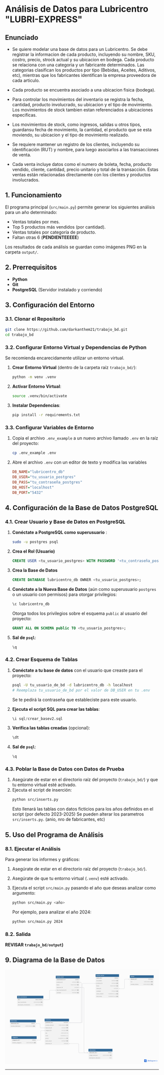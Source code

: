 # Análisis de Datos para Lubricentro "LUBRI-EXPRESS"

## Enunciado

- Se quiere modelar una base de datos para un Lubricentro. Se debe registrar la informacion de cada producto, incluyendo su nombre, SKU, costro, precio, strock actual y su ubicacion en bodega. Cada producto se relaciona con una categoria y un fabricante determinados. Las categorias clasifican los productos por tipo (Bebidas, Aceites, Aditivos, etc), mientras que los fabricantes identifican la empresa proveedora de cada articulo.

* Cada producto se encuentra asociado a una ubicacion fisica (bodega).

* Para controlar los movimientos del inventario se registra la fecha, cantidad, producto involucrado, su ubicacion y el tipo de movimiento. Los movimientos de stock tambien estan referenciados a ubicaciones especificas.

* Los movimientos de stock, como ingresos, salidas u otros tipos, guardansu fecha de movimiento, la cantidad, el producto que se esta moviendo, su ubicacion y el tipo de movimiento realizado.

* Se requiere mantener un registro de los clientes, incluyendo su identificación (RUT) y nombre, para luego asociarlos a las transacciones de venta.

* Cada venta incluye datos como el numero de boleta, fecha, producto vendido, cliente, cantidad, precio unitario y total de la transacción. Estas ventas están relacionadas directamente con los clientes y productos involucrados.

## 1. Funcionamiento

El programa principal (`src/main.py`) permite generar los siguientes análisis para un año determinado:

* Ventas totales por mes.
* Top 5 productos más vendidos (por cantidad).
* Ventas totales por categoría de producto.
* Faltan otras 6 (**PENDIENTEEEEE**)

Los resultados de cada análisis se guardan como imágenes PNG en la carpeta `output/`.

## 2. Prerrequisitos

* **Python**
* **Git**
* **PostgreSQL** (Servidor instalado y corriendo)

## 3. Configuración del Entorno

### 3.1. Clonar el Repositorio
```bash
git clone https://github.com/darkanthem21/trabajo_bd.git
cd trabajo_bd
```

### 3.2. Configurar Entorno Virtual y Dependencias de Python
Se recomienda encarecidamente utilizar un entorno virtual.

1.  **Crear Entorno Virtual** (dentro de la carpeta raíz `trabajo_bd/`):
    ```bash
    python -m venv .venv
    ```
2.  **Activar Entorno Virtual**:
    ```bash
    source .venv/bin/activate
    ```

3.  **Instalar Dependencias**:
    ```bash
    pip install -r requirements.txt
    ```

### 3.3. Configurar Variables de Entorno
1.  Copia el archivo `.env_example` a un nuevo archivo llamado `.env` en la raíz del proyecto:
    ```bash
    cp .env_example .env
    ```

2.  Abre el archivo `.env` con un editor de texto y modifica las variables
    ```ini
    DB_NAME="lubricentro_db"
    DB_USER="tu_usuario_postgres"
    DB_PASS="tu_contraseña_postgres"
    DB_HOST="localhost"
    DB_PORT="5432"
    ```

## 4. Configuración de la Base de Datos PostgreSQL

### 4.1. Crear Usuario y Base de Datos en PostgreSQL
1.  **Conéctate a PostgreSQL como superusuario** :
    ```bash
    sudo -u postgres psql
    ```

2.  **Crea el Rol (Usuario)**
    ```sql
    CREATE USER <tu_usuario_postgres> WITH PASSWORD '<tu_contraseña_postgres>';
    ```

3.  **Crea la Base de Datos**
    ```sql
    CREATE DATABASE lubricentro_db OWNER <tu_usuario_postgres>;
    ```

4.  **Conéctate a la Nueva Base de Datos** (aún como superusuario `postgres` o un usuario con permisos) para otorgar privilegios:
    ```sql
    \c lubricentro_db
    ```
    Otorga todos los privilegios sobre el esquema `public` al usuario del proyecto:
    ```sql
    GRANT ALL ON SCHEMA public TO <tu_usuario_postgres>;
    ```

5.  **Sal de `psql`**:
    ```sql
    \q
    ```

### 4.2. Crear Esquema de Tablas
1.  **Conéctate a tu base de datos** con el usuario que creaste para el proyecto:
    ```bash
    psql -U tu_usuario_de_bd -d lubricentro_db -h localhost
    # Reemplaza tu_usuario_de_bd por el valor de DB_USER en tu .env
    ```
    Se te pedirá la contraseña que estableciste para este usuario.

2.  **Ejecuta el script SQL para crear las tablas**:
    ```sql
    \i sql/crear_basev2.sql
    ```

3.  **Verifica las tablas creadas** (opcional):
    ```sql
    \dt
    ```

4.  **Sal de `psql`**:
    ```sql
    \q
    ```

### 4.3. Poblar la Base de Datos con Datos de Prueba
1.  Asegúrate de estar en el directorio raíz del proyecto (`trabajo_bd/`) y que tu entorno virtual esté activado.
2.  Ejecuta el script de inserción:
    ```bash
    python src/inserts.py
    ```
    Esto llenará las tablas con datos ficticios para los años definidos en el script (por defecto 2023-2025) Se pueden alterar los parametros  `src/inserts.py`. (anio, nro de fabricantes, etc)

## 5. Uso del Programa de Análisis

### 8.1. Ejecutar el Análisis
Para generar los informes y gráficos:

1.  Asegúrate de estar en el directorio raíz del proyecto (`trabajo_bd/`).
2.  Asegúrate de que tu entorno virtual (`.venv`) esté activado.

3.  Ejecuta el script `src/main.py` pasando el año que deseas analizar como argumento:
    ```bash
    python src/main.py <año>
    ```
    Por ejemplo, para analizar el año 2024:
    ```bash
    python src/main.py 2024
    ```

### 8.2. Salida
**REVISAR  `trabajo_bd/output`)**
## 9. Diagrama de la Base de Datos

![Diagrama de Base de Datos](diagrama_db.png)


---

